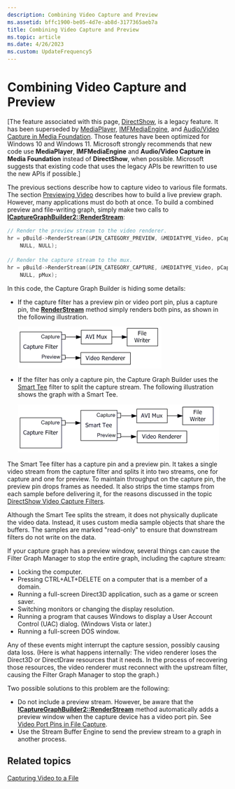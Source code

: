 ```yaml
---
description: Combining Video Capture and Preview
ms.assetid: bffc1900-be05-4d7e-ab8d-3177365aeb7a
title: Combining Video Capture and Preview
ms.topic: article
ms.date: 4/26/2023
ms.custom: UpdateFrequency5
---
```


# Combining Video Capture and Preview

\[The feature associated with this page, [DirectShow](/windows/win32/directshow/directshow), is a legacy feature. It has been superseded by [MediaPlayer](/uwp/api/Windows.Media.Playback.MediaPlayer), [IMFMediaEngine](/windows/win32/api/mfmediaengine/nn-mfmediaengine-imfmediaengine), and [Audio/Video Capture in Media Foundation](/windows/win32/medfound/audio-video-capture-in-media-foundation). Those features have been optimized for Windows 10 and Windows 11. Microsoft strongly recommends that new code use **MediaPlayer**, **IMFMediaEngine** and **Audio/Video Capture in Media Foundation** instead of **DirectShow**, when possible. Microsoft suggests that existing code that uses the legacy APIs be rewritten to use the new APIs if possible.\]

The previous sections describe how to capture video to various file formats. The section [Previewing Video](previewing-video.md) describes how to build a live preview graph. However, many applications must do both at once. To build a combined preview and file-writing graph, simply make two calls to [**ICaptureGraphBuilder2::RenderStream**](/windows/desktop/api/Strmif/nf-strmif-icapturegraphbuilder2-renderstream):


```C++
// Render the preview stream to the video renderer.
hr = pBuild->RenderStream(&PIN_CATEGORY_PREVIEW, &MEDIATYPE_Video, pCap, 
    NULL, NULL);

// Render the capture stream to the mux.
hr = pBuild->RenderStream(&PIN_CATEGORY_CAPTURE, &MEDIATYPE_Video, pCap, 
    NULL, pMux);
```



In this code, the Capture Graph Builder is hiding some details:

-   If the capture filter has a preview pin or video port pin, plus a capture pin, the [**RenderStream**](/windows/desktop/api/Strmif/nf-strmif-icapturegraphbuilder2-renderstream) method simply renders both pins, as shown in the following illustration.

    ![capture and preview graph](images/vidcap04.png)

-   If the filter has only a capture pin, the Capture Graph Builder uses the [Smart Tee](smart-tee-filter.md) filter to split the capture stream. The following illustration shows the graph with a Smart Tee.

    ![capture and preview graph with smart tee filter](images/vidcap05.png)

The Smart Tee filter has a capture pin and a preview pin. It takes a single video stream from the capture filter and splits it into two streams, one for capture and one for preview. To maintain throughput on the capture pin, the preview pin drops frames as needed. It also strips the time stamps from each sample before delivering it, for the reasons discussed in the topic [DirectShow Video Capture Filters](directshow-video-capture-filters.md).

Although the Smart Tee splits the stream, it does not physically duplicate the video data. Instead, it uses custom media sample objects that share the buffers. The samples are marked "read-only" to ensure that downstream filters do not write on the data.

If your capture graph has a preview window, several things can cause the Filter Graph Manager to stop the entire graph, including the capture stream:

-   Locking the computer.
-   Pressing CTRL+ALT+DELETE on a computer that is a member of a domain.
-   Running a full-screen Direct3D application, such as a game or screen saver.
-   Switching monitors or changing the display resolution.
-   Running a program that causes Windows to display a User Account Control (UAC) dialog. (Windows Vista or later.)
-   Running a full-screen DOS window.

Any of these events might interrupt the capture session, possibly causing data loss. (Here is what happens internally: The video renderer loses the Direct3D or DirectDraw resources that it needs. In the process of recovering those resources, the video renderer must reconnect with the upstream filter, causing the Filter Graph Manager to stop the graph.)

Two possible solutions to this problem are the following:

-   Do not include a preview stream. However, be aware that the [**ICaptureGraphBuilder2::RenderStream**](/windows/desktop/api/Strmif/nf-strmif-icapturegraphbuilder2-renderstream) method automatically adds a preview window when the capture device has a video port pin. See [Video Port Pins in File Capture](video-port-pins-in-file-capture.md).
-   Use the Stream Buffer Engine to send the preview stream to a graph in another process.

## Related topics

<dl> <dt>

[Capturing Video to a File](capturing-video-to-a-file.md)
</dt> </dl>

 

 



